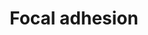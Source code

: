 ---
annotations:
- id: PW:0000648
  parent: signaling pathway
  type: Pathway Ontology
  value: cell adhesion signaling pathway
authors:
- 169.230.77.174
- MaintBot
- Thomas
- Khanspers
- AlexanderPico
- Egonw
- Zari
- Dtruong
- MirellaKalafati
- Ariutta
- Eweitz
- Fehrhart
citedin:
- link: PMC9222608
  title: Fish as Model Systems to Study Epigenetic Drivers in Human Self-Domestication
    and Neurodevelopmental Cognitive Disorders (2022)
- link: PMC9015122
  title: Understanding signaling and metabolic paths using semantified and harmonized
    information about biological interactions (2022)
- link: PMC8421385
  title: Disrupting biological sensors of force promotes tissue regeneration in large
    organisms (2021)
- link: PMC8278688
  title: Complete response to neoadjuvant chemoradiotherapy in rectal cancer is associated
    with RAS/AKT mutations and high tumour mutational burden (2021)
- link: PMC8261657
  title: Biological and clinical features of triple negative Invasive Lobular Carcinomas
    of the breast. Clinical outcome and actionable molecular alterations☆ (2021)
- link: PMC7329820
  title: Citalopram-induced pathways regulation and tentative treatment-outcome-predicting
    biomarkers in lymphoblastoid cell lines from depression patients (2020)
- link: PMC6309236
  title: Biological Pathways Leading From ANGPTL8 to Diabetes Mellitus–A Co-expression
    Network Based Analysis (2018)
- link: PMC5085087
  title: Long Term Culture of the A549 Cancer Cell Line Promotes Multilamellar Body
    Formation and Differentiation towards an Alveolar Type II Pneumocyte Phenotype
    (2016)
- link: PMC2896198
  title: 'AltAnalyze and DomainGraph: analyzing and visualizing exon expression data
    (2010)'
- link: PMC9646470
  title: Clinical improvement of DM1 patients reflected by reversal of disease-induced
    gene expression in blood (2022)
- link: PMC9614744
  title: Shared mechanisms and crosstalk of COVID-19 and osteoporosis via vitamin
    D (2022)
communities: []
description: Cell-matrix adhesions play essential roles in important biological processes
  including cell motility, cell proliferation, cell differentiation, regulation of
  gene expression and cell survival. At the cell-extracellular matrix contact points,
  specialized structures are formed and termed focal adhesions, where bundles of actin
  filaments are anchored to transmembrane receptors of the integrin family through
  a multi-molecular complex of junctional plaque proteins. Some of the constituents
  of focal adhesions participate in the structural link between membrane receptors
  and the actin cytoskeleton, while others are signalling molecules, including different
  protein kinases and phosphatases, their substrates, and various adapter proteins.
  Integrin signaling is dependent upon the non-receptor tyrosine kinase activities
  of the FAK and src proteins as well as the adaptor protein functions of FAK, src
  and Shc to initiate downstream signaling events. These signalling events culminate
  in reorganization of the actin cytoskeleton; a prerequisite for changes in cell
  shape and motility, and gene expression. Similar morphological alterations and modulation
  of gene expression are initiated by the binding of growth factors to their respective
  receptors, emphasizing the considerable crosstalk between adhesion- and growth factor-mediated
  signalling.  Proteins on this pathway have targeted assays available via the [https://assays.cancer.gov/available_assays?wp_id=WP306
  CPTAC Assay Portal]
last-edited: 2024-05-31
ndex: d9bdca58-8b5f-11eb-9e72-0ac135e8bacf
organisms:
- Homo sapiens
redirect_from:
- /index.php/Pathway:WP306
- /instance/WP306
- /instance/WP306_r130801
revision: r130801
schema-jsonld:
- '@context': https://schema.org/
  '@id': https://wikipathways.github.io/pathways/WP306.html
  '@type': Dataset
  creator:
    '@type': Organization
    name: WikiPathways
  description: Cell-matrix adhesions play essential roles in important biological
    processes including cell motility, cell proliferation, cell differentiation, regulation
    of gene expression and cell survival. At the cell-extracellular matrix contact
    points, specialized structures are formed and termed focal adhesions, where bundles
    of actin filaments are anchored to transmembrane receptors of the integrin family
    through a multi-molecular complex of junctional plaque proteins. Some of the constituents
    of focal adhesions participate in the structural link between membrane receptors
    and the actin cytoskeleton, while others are signalling molecules, including different
    protein kinases and phosphatases, their substrates, and various adapter proteins.
    Integrin signaling is dependent upon the non-receptor tyrosine kinase activities
    of the FAK and src proteins as well as the adaptor protein functions of FAK, src
    and Shc to initiate downstream signaling events. These signalling events culminate
    in reorganization of the actin cytoskeleton; a prerequisite for changes in cell
    shape and motility, and gene expression. Similar morphological alterations and
    modulation of gene expression are initiated by the binding of growth factors to
    their respective receptors, emphasizing the considerable crosstalk between adhesion-
    and growth factor-mediated signalling.  Proteins on this pathway have targeted
    assays available via the [https://assays.cancer.gov/available_assays?wp_id=WP306
    CPTAC Assay Portal]
  keywords:
  - ACTB
  - ACTG1
  - ACTN1
  - ACTN4
  - AKT1
  - AKT2
  - AKT3
  - ARHGAP35
  - ARHGAP5
  - BAD
  - BCAR1
  - BCL2
  - BIRC2
  - BIRC3
  - BLK
  - BRAF
  - BUB1B-PAK6
  - CAPN2
  - CAV1
  - CAV2
  - CAV3
  - CCND1
  - CCND2
  - CCND3
  - CDC42
  - CHAD
  - COL1A1
  - COL1A2
  - COL2A1
  - COL4A1
  - COL4A2
  - COL4A4
  - COL4A6
  - COL5A2
  - COL5A3
  - COL6A2
  - COMP
  - CRK
  - CRKL
  - CTNNB1
  - DIAPH1
  - DOCK1
  - EGF
  - EGFR
  - ELK1
  - EMP2
  - ERBB2
  - FGR
  - FIGF
  - FLNA
  - FLNB
  - FLNC
  - FLT1
  - FN1
  - FYN
  - GRB2
  - GSK3B
  - HCK
  - HGF
  - HRAS
  - IBSP
  - IGF1
  - IGF1R
  - ILK
  - ITGA1
  - ITGA10
  - ITGA11
  - ITGA2
  - ITGA2B
  - ITGA3
  - ITGA4
  - ITGA5
  - ITGA6
  - ITGA7
  - ITGA8
  - ITGA9
  - ITGAV
  - ITGB1
  - ITGB3
  - ITGB4
  - ITGB5
  - ITGB6
  - ITGB7
  - ITGB8
  - JUN
  - KDR
  - LAMA1
  - LAMA2
  - LAMA3
  - LAMA4
  - LAMA5
  - LAMB1
  - LAMB2
  - LAMB3
  - LAMC1
  - LAMC2
  - LAMC3
  - MAP2K1
  - MAPK1
  - MAPK10
  - MAPK3
  - MAPK8
  - MAPK9
  - MET
  - MYL10
  - MYL12A
  - MYL12B
  - MYL2
  - MYL5
  - MYL7
  - MYL9
  - MYLK
  - MYLK2
  - MYLK3
  - MYLK4
  - MYLPF
  - PAK1
  - PAK2
  - PAK3
  - PAK4
  - PAK6
  - PARVA
  - PARVB
  - PARVG
  - PDGFA
  - PDGFB
  - PDGFC
  - PDGFD
  - PDGFRA
  - PDGFRB
  - PDPK1
  - PGF
  - PIK3CA
  - PIK3CB
  - PIK3CD
  - PIK3R1
  - PIK3R2
  - PIK3R3
  - PIP2
  - PIP3
  - PIP5K1C
  - PPP1CA
  - PPP1CB
  - PPP1CC
  - PPP1R12A
  - PPP1R12B
  - PPP1R12C
  - PRKCA
  - PRKCB
  - PRKCG
  - PTEN
  - PTK2
  - PTK6
  - PXN
  - RAC1
  - RAC2
  - RAC3
  - RAF1
  - RAP1A
  - RAP1B
  - RAPGEF1
  - RASGRF1
  - RELN
  - RHOA
  - ROCK1
  - ROCK2
  - SHC1
  - SHC2
  - SHC3
  - SHC4
  - SOS1
  - SPP1
  - SRC
  - SRMS
  - STYK1
  - TESK2
  - THBS1
  - THBS2
  - THBS3
  - THBS4
  - TLN1
  - TLN2
  - TNC
  - TNK1
  - TNK2
  - TNN
  - TNR
  - TNXB
  - TXK
  - VASP
  - VAV1
  - VAV2
  - VAV3
  - VCL
  - VEGF
  - VEGFB
  - VEGFC
  - VTN
  - VWF
  - XIAP
  - ZYX
  license: CC0
  name: Focal adhesion
seo: CreativeWork
title: Focal adhesion
wpid: WP306
---